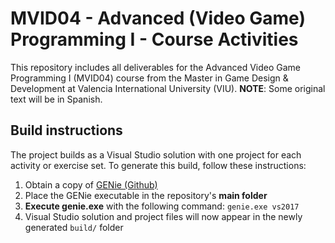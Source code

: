 # MVID04 - Advanced (Video Game) Programming I - Course Activities
This repository includes all deliverables for the Advanced Video Game Programming I (MVID04) course from the Master in Game Design & Development at Valencia International University (VIU).
**NOTE**: Some original text will be in Spanish.
## Build instructions
The project builds as a Visual Studio solution with one project for each activity or exercise set. To generate this build, follow these instructions:
1. Obtain a copy of [GENie (Github)](https://github.com/bkaradzic/GENie)
2. Place the GENie executable in the repository's **main folder**
3. **Execute genie.exe** with the following command: `genie.exe vs2017`
4. Visual Studio solution and project files will now appear in the newly generated `build/` folder
